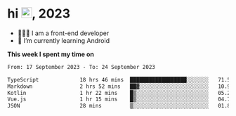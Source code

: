 <h1> hi <img src="https://raw.githubusercontent.com/blackcater/blackcater/main/images/Hi.gif" height="24" />, 2023 </h1>

- 🧑🏻‍💻 I am a front-end developer
- 🌱 I’m currently learning Android

**This week I spent my time on** 

<!--START_SECTION:waka-->

```txt
From: 17 September 2023 - To: 24 September 2023

TypeScript             18 hrs 46 mins  ██████████████████░░░░░░░   71.59 %
Markdown               2 hrs 52 mins   ██▓░░░░░░░░░░░░░░░░░░░░░░   10.96 %
Kotlin                 1 hr 22 mins    █▒░░░░░░░░░░░░░░░░░░░░░░░   05.22 %
Vue.js                 1 hr 15 mins    █▒░░░░░░░░░░░░░░░░░░░░░░░   04.77 %
JSON                   28 mins         ▒░░░░░░░░░░░░░░░░░░░░░░░░   01.82 %
```

<!--END_SECTION:waka-->
